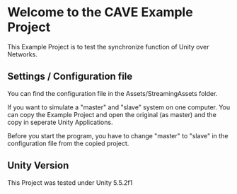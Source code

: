 # Welcome to the CAVE Example Project

This Example Project is to test the synchronize function of Unity over Networks. 

## Settings / Configuration file

You can find the configuration file in the Assets/StreamingAssets folder.

If you want to simulate a "master" and "slave" system on one computer. You can copy the Example Project and open the original (as master) and the copy in seperate Unity Applications. 

Before you start the program, you have to change "master" to "slave" in the configuration file from the copied project.

## Unity Version

This Project was tested under Unity 5.5.2f1

